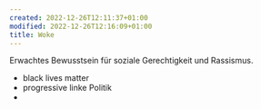 ```yaml
---
created: 2022-12-26T12:11:37+01:00
modified: 2022-12-26T12:16:09+01:00
title: Woke
---
```


Erwachtes Bewusstsein für soziale Gerechtigkeit und Rassismus.
- black lives matter
- progressive linke Politik
-
